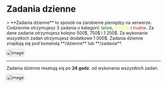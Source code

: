<style>
img:not(.medium-zoom-image--opened):not(.navbar-link-icon) {
    max-width: 550px; /* Maksymalna szerokość */
    max-height: 500px; /* Maksymalna wysokość */
    width: auto; /* Automatyczna szerokość */
    height: auto; /* Automatyczna wysokość */
    object-fit: contain; /* Dopasowanie bez przycinania */
    margin: 0 8px 4px 0;
    box-shadow: 0 0 6px 4px rgba(0, 0, 0, .1);
    border-radius: 10px;
}
.green-text {
    color: green;
    font-weight: bold;
}

.yellow-text {
    color: yellow;
    font-weight: bold;
}

.red-text {
    color: red;
    font-weight: bold;
}
</style>

# Zadania dzienne

<div>
> **Zadania dzienne** to sposób na zarobienie pieniędzy na serwerze. Codziennie otrzymujesz 3 zadania o kategorii: <span style="color: green;">łatwe</span>, <span style="color: yellow;">średnie</span> i <span style="color: red;">trudne</span>. Za dane zadanie otrzymujesz kolejno 500$, 750$ i 1 250$. Za wykonanie wszystkich zadań otrzymujesz dodatkowe 1 000$. Zadania dzienne znajdują się pod komendą **/dzienne** lub **/zadania**.

![image](/pages/images/dailyquests/dailyquests-1.webp)

<hr>

Zadania dzienne resetują się po **24 godz.** od wykonania wszystkich zadań.

![image](/pages/images/dailyquests/dailyquests-3.webp)